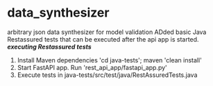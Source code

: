 # data_synthesizer
arbitrary json data synthesizer for model validation
ADded basic Java Restassured tests that can be executed after the api app is started.
***executing Restassured tests***
1. Install Maven dependencies 'cd java-tests'; maven 'clean install'
2. Start FastAPI app. Run 'rest_api_app/fastapi_app.py'
3. Execute tests in java-tests/src/test/java/RestAssuredTests.java